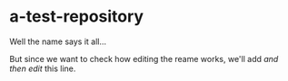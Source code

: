 # a-test-repository
Well the name says it all...

But since we want to check how editing the reame works, we'll add *and then edit* this line.
